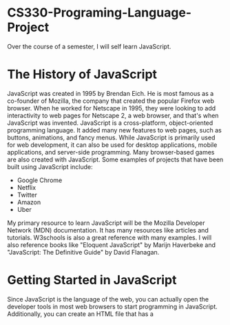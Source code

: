 # CS330-Programing-Language-Project
Over the course of a semester, I will self learn JavaScript.

**The History of JavaScript**
====================================
JavaScript was created in 1995 by Brendan Eich. He is most famous as a co-founder of Mozilla, the company that created the popular Firefox web browser. When he worked for Netscape in 1995, they were looking to add interactivity to web pages for Netscape 2, a web browser, and that's when JavaScript was invented. JavaScript is a cross-platform, object-oriented programming language. It added many new features to web pages, such as buttons, animations, and fancy menus. While JavaScript is primarily used for web development, it can also be used for desktop applications, mobile applications, and server-side programming. Many browser-based games are also created with JavaScript. Some examples of projects that have been built using JavaScript include:


+ Google Chrome
+ Netflix
+ Twitter
+ Amazon
+ Uber


My primary resource to learn JavaScript will be the Mozilla Developer Network (MDN) documentation. It has many resources like articles and tutorials. W3schools is also a great reference with many examples. I will also reference books like "Eloquent JavaScript" by Marijn Haverbeke and "JavaScript: The Definitive Guide" by David Flanagan. 


**Getting Started in JavaScript**
====================================
Since JavaScript is the language of the web, you can actually open the developer tools in most web browsers to start programming in JavaScript. Additionally, you can create an HTML file that has a <script> tag containing JavaScript. If you open the HTML in a web browser, the JavaScript code can be interpreted and executed. You can also use Node.js, which is a JavaScript runtime that allows you to run JavaScript outside of a browser. After downloading Node.js, you can type commands into a terminal to run JavaScript code. There are also special web-based IDEs like CodePen that allow you to execute JavaScript code.
  
There is no one "recommended" programming environment for JavaScript since there are so many ways to run it. For this project, my focus will be on using the Visual Studio Code IDE to write the code and using Node.js and a web browser to run the code.

**Comments in JavaScript**
 ====================================
Comments are often used to add more information about the code and it is ignored by the interpretor. To write single line comments in JavaScript, you type to forward slashes followed by whatever you want in the comment. Here is an example of a comment:

  // This is a comment
  
 To write multi-line comments you would start the comment with /* and end with */. Here is an example of a multi-line comment:
  
  /* this is
  
  a multi-line comment */
  
 **What kind of Language is JavaScript?**
 ====================================
JavaScript is an object-oriented programming language. Due to its ability to perform type conversion, it is considered weakly typed. Additionally, JavaScript is regarded as dynamically typed. In JavaScript, variables are not directly associated with specific data types, allowing them to store various data types.
  
**Naming Conventions in JavaScript**
====================================
There are a few rules and naming conventions for JavaScript variables. First, there are reserved words that may not be used as variable names. One example of a reserved word is "break." It would not be allowed to use "break" as a variable name. Secondly, variable names cannot start with a number. For example, "31street" would not be a valid name in JavaScript, but "street31" would be. Finally, the only special characters allowed in variable names are the dollar sign ($) and underscores (_). While underscores can be used to separate words in the variable name, such as "big_green_frog," most JavaScript developers follow the convention of capitalizing every word in the variable name except for the first word and not including an underscore. This style is called camelCase, and it is also the standard in other programming languages. The variable "big_green_frog" would be written instead as "bigGreenFrog.

**Data Types**
====================================
Data types can usually fall into one of two categories: primitive and non-primitive. Primitive data types serve as the building blocks of programming languages and are typically immutable. On the other hand, non-primitive data types are more complex compared to primitive data types. They often encompass multiple values and are mutable.
  

Primitive Data Types
====================================
JavaScript has the following primitive data types:
  
+ Numbers: Represents numerical values. All numbers in JavaScript are stored as floating points. Numbers can be written both with and without decimals.
  
 ```
  let length = 5;
  let width = 6.5;

  let area = length * width;

  console.log(area); // this results in area being equal to 32.5. JavaScript would not use narrowing conversion for this. 
  ```
  
+ BigInt: Since numbers have their limitations, BigInts can be used to represent numbers lower than -2^53 - 1 and higher than 2^53 + 1.
  
    ```
  let regularNumber = 9007199254740991; // A regular number
  let bigIntNumber = BigInt("9007199254740991895"); // A BigInt number
  
  console.log(regularNumber); // Prints: 9007199254740991
  console.log(bigIntNumber); // Prints: 9007199254740991895n
   ```
  
+ Strings: Strings are used to represent text. Usually, strings consist of a sequence of characters, but they can also be empty or contain a single space.
  
  
   ```
  let firstName = "Jane";
  let lastName = "Doe";

  console.log(firstName);
  console.log(lastName);

  console.log(firstName + lastName); //you can concatenate strings in JavaScript with a plus sign(+)
  ```
  
  
+ Booleans: The Boolean data type accepts two values: true or false.
  
```
  let single = true;
  let married = false;

  console.log(single); // Prints: true
  console.log(married); // Prints: false
```
  
+ Undefined: Undefined means that a value has not yet been assigned to a variable.
  
 ```
  let childName;

  console.log(childName); //Prints: undefined 
```
  
+ Null: Null is generally used to point towards a nonexistent object. It is important to note that Null does not mean zero.
  
 ```
  let marriedName = null;
  
  console.log(marriedName); // Prints: Null
``` 
  
+ Symbol: Symbols are always unique and immutable. They are used to identify object properties, thus avoiding conflicts with other properties of the object.
  
```
  let aSymbol = ("mysymbol");

  console.log(aSymbol); // Prints: aSymbol 
 
``` 
  
Non-primitive Data types
===================
In JavaScript, some non-primitive data types are considered objects. Objects can have various properties and methods, and they are composed of key-value pairs.
  
Commons Non-primitive Data Types
==================
  
+ Arrays: Arrays are collections of different values stored under a single name. They are resizable. Each array consists of a key-value pair, with the name of the array being the key and the values being stored in the array.
  
  
  
  ```
  let exArray = [3, 6, 9];
  let anArray = ["cat", 5, 10, "dog"] //This array contains both numbers and strings but no error occurs.

  console.log(exArray);
  console.log(anArray);
  
  console.log(exArray.length); // Get array length.
  
  exArray.push(12); // Add element at the end of array
  
  exArray.pop(); // Remove element from the end of array
  
  console.log(exArray.join(", ")); // Convert array to a string with specified separator. 
  
  ``` 
  
  
  
+ Maps: Maps are similar to arrays, except that their key-value pairs are unique. A map can be an instance of an object.
  
  

  ```
  let aMap = new Map();

  aMap.set('u', '3'); //add items to maps
  aMap.set('x', '4');
  aMap.set('123','p');


  console.log(aMap.get('123')); //retrieve value based on key

  console.log(aMap.size) //get map size

  aMap.delete('x') //delete key and value pair
  
  ```

Conditional Statements
================== 
Conditional statements in programming languages exist to create more functional programs. In JavaScript, you can create conditional statements in the form of if...else and else if. Else...if statements are nested inside if...else statements. The following code is an example of an if...else conditional statement. 
  
     
      let x = 5;
        if (x > 4) {
        console.log("That number is greater than 5."); // will output
        } else {
        console.log("That number is not greater than 5."); // will not output
        }
     
The code will run if the given condition is true. If the condition is not true, the code following the else will run instead. 
  
You can also use Boolean values in conditional statements.
  
  
       let z = true; ///conditionals can test booleans
        if (z === true){ //JavaScript requires the use of a double or triple equal signs(== or ===) for comparisons
        console.log("True"); //output: True
        }else{
         console.log("False");
          }
  
 Since the code following the if statement is set to true, it should always run. In JavaScript, values are considered 'truthy' when encountered in a Boolean context. The opposite of this is 'falsy'
  
  An else if statement is added to if...else statements to include additional conditions in our program. The following code is an example of an else if statement.
  
  
      let age = 17;
      let permission = false;

      if (age > 18) {
        console.log("You can go on the field trip."); // runs if the age is over 18
        } else if (permission === true) { // runs if the first condition isn't met
        console.log("You can go on the field trip.");
      } else { // runs if the first two conditions were not met
        console.log("You can not go on the field trip. Sorry.");
        }
  
  
  
In JavaScript, there is a shorthand way to write conditionals. If you have three different choices in your program, you can use a conditional with ternary operators.
  
      const ageD = 16;
      const drive = age >= 16 ? "You can drive." : "Ask you parents to take you"; //similar to an if else statement but one line
      console.log(drive); //output: "You can drive"
  
The code checks if the person is at least 16 and then determines whether they can drive themselves or need their parents to take them. The code should print out “You can drive.” since the condition is met.  These conditional are always in the following order: 
+ the condition you’re testing
+ a question mark
+ code that runs if the condition is met and a colon
+ code that runs if the condition is not met
  

Conditionals are great when you have several choices to choose from. However, they can become quite cumbersome if you are only testing a single variable. One way to write code more easily when testing a single variable is to use a switch statement.
  
        const weather = "rainy";

        switch(weather){//The switch function is followed by the condition in parentheses
          case "sunny"://each case is compared to the value inputted by the user
            console.log("Put on some sunscreen!"); //The value is only printed if the input matches the case
            break;//each case ends with a break so that the code stops running
          case "rainy":
            console.log("Make sure you wear your jacket and bring a umbrella!");
            break;
          case "windy":
            console.log("Make sure you wear your windbreaker!");
            break;
          case "snowy":
            console.log("Wear coat and scarf!");
            break;
          default:
            console.log("I guess you can wear whatever you want!");
          }


As seen in the code above, the switch statement takes the value of the variable and determines which code to execute based on that value. Each of the different values for the variable is referred to as a case. These cases are followed by the code that executes if the entered value matches the case. Every case is concluded with a break statement. This informs the program to stop executing further code once the preceding case is matched and executed. Without the break statement, the program may continue running, leading to incorrect results. Additionally, there is an optional default case that executes when the variable's value does not match any of the cases.
  
Another way to evaluate a condition is by using short-circuit logic. Short-circuit logic is employed to avoid unnecessary evaluations in programs. Once the program has determined the output, it ceases execution.
  
  
          let l = 5;
          let m = -7;

          if( l < 0 && m < 0){ //both numbers must be less than 0
              console.log("Both are negative numbers."); 
          }else{
              console.log("At least one of these numbers is positive."); // Output: At least one of these numbers is positive.
              }
  
          let nextResult = l < 0 ||  m < 0;
            console.log(nextResult); // output: true since only one condition has to be met
  
  
Issues with Conditional Statements
==================
While conditional statements can be useful and generally straightforward, it can sometimes be challenging to discern where one conditional statement ends and another begins. This ambiguity can result in incorrect outputs. In certain languages, issues may arise if there are indentation errors or missing parentheses. In JavaScript, curly braces are used to distinguish each conditional statement. By enclosing the conditional statements within curly braces, there is no confusion about which else belongs to which if statement, or which if statement belongs to which else. This practice ensures that the correct code is executed.

Loops
==================
Loops are a common feature in most programming languages that enable programmers to create repeatable code. They allow them to automate some tasks in their programs. JavaScript has the following kinds of loops:
    
+ For loops
  
  
  A for loop is used to iterate over a range of values. The syntax for a for loop is as follows:
      
  
      for (initialization; condition; increment) {
        statement
        }

  
The initialization statement is executed before the loop starts. The condition is checked before each iteration of the loop. If the condition is true, the code inside the loop is executed and continues until the condition becomes false. The increment statement is executed after each iteration of the loop. Here is an example of a for loop:
  
      let i = 0;

      for(i; i < 5; i++){//condition: as long as i is less than 5, the loop will print i
       console.log(i);//output: 0 1 2 3 4
        }

  
+ While loops
                   
                   
  A while loop runs as long as a condition is true. The syntax for a while loop is as follows:

  
      while (condition) {
      statement(s)
      }

 The condition is checked before each iteration of the loop. If the condition is true, the code inside the loop is executed. The loop will continue to iterate as long as the condition is true. Here is an example of a while loop:
                   
       let j = 5;

        while(j < 10){//condition: as long as j is less than 10, the loop will print j
        console.log(j);//output: 5 6 7 8 9
         j++;
          }            

  
+ Do...while loops
  
  
A do-while loop is similar to a while loop, but the condition is checked at the end of the loop instead of the beginning. The code inside the loop is guaranteed to run at least once, even if the condition is false. The syntax for a do-while loop is as follows:
  
      do {
      statement(s)
      } while (condition);
  
Here is an example of a Do...while loop:
  
  
      let k = 10;

      do{
      console.log(k);//output: 10 11 12 13 14
      k++;
      }
      while(k < 15);
                    
                    
  
+ For...of loops
                    
                    
A for...of loop is a type of loop in JavaScript that iterates over an iterable object, like an array or a map. The syntax for a for...of loop is as follows:
  
      for (element of object) {
      statement(s)
      }
  
The for...of loop will iterate over each element of the iterable object, and the code inside the loop will be executed for each element. They are an efficient way to iterate over an array, rather than using a traditional for loop. Here is an example of a for...of loop:
                    
          const myMap = new Map(); // created a Map which is an object
          myMap.set("student name", "Joe");//added elements to the map
          myMap.set("age", 21);
          myMap.set("course", "Intro to CS");


          for (let [key, value] of myMap){//loop iterates through the map and prints the key and the value
          console.log(key + " : " + value)
          }


+ For...in loops
  A for...in loop is used to iterate over the properties of an object. They syntax of a for..in loop is as follows:
  
        for (variable property in object) {
        statement(s)
        }
  
  Here is an example of a for...in loop:
                    
       const obj = {//creates a JavaScript object
       name: "Jack",
       age: 20,
       course: "Computer Architecture"
        }

       for (let key in obj){//loop iterated through elements in object and prints them out
       console.log(key + " : " + obj[key])//this syntax is required to print out the values assigned to each key
        }
  
                    
                    
Functions
==================
Functions are blocks of code that make code reusable. They can be called multiple times. Here is the syntax of a function:
      
                    
      def function_name(parameters){
      statement(s)
      }
                    

To create a function, you use the function keyword followed by the name of the function and a pair of parentheses. Inside the parentheses, you specify the arguments or parameters that the function will take. Functions can take no parameters, a single parameter, or multiple parameters. The body of the function is enclosed in curly braces. As a dynamically typed language, JavaScript allows for the usage of different data types as parameters in the same function. Here are two different examples of a function. One takes a single parameter and the other takes two. 
                    
      function addNum(num){//single parameter is passed into the function
      return num + num;
      }

      //call functions with the function name and by entering a parameter/argument in the parenthesis 
      output = addNum(2);
      console.log(output);//output: 4
                    
                    
      function multipleNum(x, y){
      return x * y;
      }

      result = multipleNum(2,4)
      console.log(result);//output: 8
                    
                    

                    
The body of the function is the code that will be executed when the function is called. In JavaScript, functions are "hoisted" to the top. Functions can be placed anywhere inside the program, and they should be executable. It is important to note that "hoisting" does not apply to function expressions, only function declarations. To call a function, you use the name of the function followed by a pair of parentheses. You can pass arguments to the function inside the parentheses.

Since parameters are passed to functions by value in JavaScript, any changes made to the parameter inside the function do not affect the original value of the parameter when the code is called. Here is an example to illustrate this:

        function passValue(value){
        value = 32; //value = 32 within the function
        }

        let newValue = 23;
        passValue(newValue);
        console.log(newValue);//output: 23
                    
Recursive Functions                    
==================
Most programming languages support recursive functions. A recursive function is a function that calls itself. An example of a recursive function is a function that implements a factorial. Here is an example of a factorial function implemented recursively:
                    
      function factorial(z){
      if (z === 0 || z ===1){ //this statement is the base case
      return 1;
       }
      return z * factorial(z -1); // this is the recursive case
        }

      let recurNum = 7;
      let recurResult = factorial(recurNum);
      console.log(recurResult); // Output: 5040
 
This function works by calling itself with the value of z - 1 until it reaches the base case, where z is equal to 0 or 1. At 0 or 1, the function returns 1. Otherwise, the function returns the product of z and the result of calling itself with z - 1. Every recursive function should have a base case, which is used to stop the function from calling itself. In the example above, the base case occurs when z is equal to 0 or 1. They also need a recursive case, which outlines the steps taken to perform each recursive step. The goal of the recursive case is to move towards the base case, so the function eventually stops.

                    
 Arrow Functions
 ==================
 JavaScript has a spcial kind of function called arrow functions. They are a more concise way to write a function. Here is an example of an arrow function:
                    
                    
      let sum = (a,b) => a + b; //a function that adds two values is created 

      let t = 6;
      let u = 7;

      sumResult = sum(6,7);
      console.log(sumResult);//output: 13
  
As seen above, arrow functions work similarly to regular functions, but they have a more compact syntax. The arrow in the function is used to indicate the value that should be returned. Arrow functions are unique to JavaScript, but similar concepts exist in other languages.


Classes and Objects
 ==================
 
JavaScript is an object-oriented language, which means that it allows you to create objects that have properties and methods. Objects group data together and add meaning in the form of properties. You could create a Dog class and add properties like name, age, and breed. Methods created for the Dog class define the actions an object from the Dog class can perform or have performed on them. Here is an example of a class:

        export default class Dog{//export default enables us to export the class to a new file
      constructor(name,age,breed){//the constructor creates and initializes an object
        this.name = name;
        this.age = age;
        this.breed = breed;
      }

      toString(){ //toStrong is a method used in JavaScript to describe an object and its attributes in string form
        return (`${this.name} is  ${this.age} and they are a ${this.breed} . `)
      }
    
      bark(){
        return(`${this.name} says Woof Woof!`)
      }

      wagTail(){
        return("Their tail goes swoosh swoosh!")
      }

        //get is used in "getter" functions to get the value of the object's attributes
      get name(){
        return this._name;
      }

      get age(){
        return this._age;
      }

      get breed(){
        return this._breed;
      }

      //set is used in "setter" functions to change the value of a object's attribute.
      set name(newName) {
        this._name = newName;
      }

      set age(newAge) {
        this._age = newAge;
      }

      set breed(newBreed) {
        this._breed = newBreed;
      }
      }

Every class in JavaScript must contain a constructor, which is used to create and initialize the class. The constructor contains the attributes that each member of the class should have. The code above for the class also includes functions called "getters" and "setters". These functions are standard in most programming languages. JavaScript identifies these special functions with the "get" and "set" keywords. Getters are used to retrieve the value of an attribute, and setters are used to set the value of the attribute. Another method to note is the toString method. This method represents the data stored in the attributes as a string data type. While not all programming languages will use the same name, it is common to have a method that performs the actions of the toString method.

Here is an example of an object of the Dog class:

      import Dog from './Dog.js'; //Must use this format to import from another file. Both files should be in the same folder.

      const dog1 = new Dog("Tom", 4, "Aussie");
      console.log(dog1.toString());
      console.log(dog1.bark())
      console.log(dog1.wagTail())

      dog1.name = "Carl";
      dog1.age = 2;
      dog1.breed = "Cattle Dog";

      console.log(dog1.toString());

      console.log(dog1.bark())

It's important to note the first line of the code. In order to use the Dog class, it had to be imported into the same files as the dog1 object. Use the extends keyword if you want to import a class into a different file.


Inheritance
=================
Inheritance in JavaScript allows you to create new objects that inherit the properties and methods from existing objects. This is useful for creating new objects that are similar to existing objects but with some additional properties or methods. In JavaScript, you use the "extends" keyword for inheritance. For example, if there is a Dog class, you can create a Golden class that inherits from the Dog class using the "extends" keyword. Here is an example of that:

        import Dog from './Dog.js'; //import Dog class

        export default class Golden extends Dog{ //export Golden class
        constructor(name,age,breed,favoriteToy){//added an additional attribute called favoriteToy
        super(name,age,breed); //imports the three attributes from the Dog class
        this.favoriteToy = favoriteToy;
        }

        toString() {
        return `${super.toString()}They love to play with ${this.favoriteToy}.`; //imports the describe function from the Dog class
        }

        rollOver(){
        return (`${this.name} rollovered when I asked him to.`)
        }

        get favoriteToy(){
        return this._favoriteToy;
        }

        set favoriteToy(newFavoriteToy){
        this._favoriteToy = newFavoriteToy
        }
        }

The above code is for the Golden class. The keyword "extends" lets us know that the Golden class is inheriting from the Dog class. "Extends" is a keyword that can be used not only to import a class into a driver program but also to establish inheritance between classes. The Golden class is able to use the attributes and methods of the Dog class by including them with a preceding "super" keyword. The "super" keyword indicates that those methods and attributes should be inherited. The Golden class also has its own unique attributes and methods that are not present in the Dog class. While multiple classes can inherit from a single class, they can all have their own distinct attributes and methods.

Here is an example of an object created from the Golden class:


Naming Conventions for Classes, Objects and Methods
==================
Like many languages, JavaScript has common naming conventions for the different parts of the code. In JavaScript, objects are usually named with PascalCase, where the first letter in each word is capitalized. For example, a dog object would be named "Dog." Instance variables, on the other hand, are typically named with camelCase, where the first word is in all lowercase letters and the following words start with an uppercase letter. So an instance variable would be named "greenCat" instead of "greencat". Functions are also normally written in camelCase. For instance, a function could be named "eatFood" instead of "eatfood". It is important to remember these naming conventions as they make the code more readable and help avoid confusion, especially when working in a team.


**Resources**
------------
  + w3schools. JavaScript history. https://www.w3schools.com/js/js_history.asp 
  + w3schools. Javascript tutorial. https://www.w3schools.com/js/default.asp
  + The OpenJS Foundation. About Nodejs. https://nodejs.org/en](https://nodejs.org/en/about)
  + Mozilla. JavaScript Reference. https://developer.mozilla.org/en-US/docs/Web/JavaScript/Reference
  + Mozilla. Javascript Guide. https://developer.mozilla.org/en-US/docs/Web/JavaScript/Guide/Introduction
  + Haverbeke, M. (2019). Eloquent javascript: A modern introduction to programming. No Starch Press. 
  + FLANAGAN, D. (2020). JAVASCRIPT the definitive guide. O’REILLY MEDIA, INC, USA.
  + Google, Google JavaScript Style Guide, https://google.github.io/styleguide/jsguide.html#naming.
  
